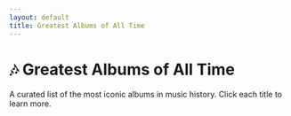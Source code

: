 ```yaml
---
layout: default
title: Greatest Albums of All Time
---
```


<h1>🎶 Greatest Albums of All Time</h1>
<p>A curated list of the most iconic albums in music history. Click each title to learn more.</p>